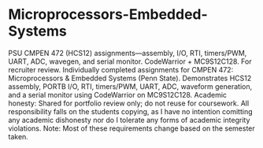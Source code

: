 # Microprocessors-Embedded-Systems
PSU CMPEN 472 (HCS12) assignments—assembly, I/O, RTI, timers/PWM, UART, ADC, wavegen, and serial monitor. CodeWarrior + MC9S12C128. For recruiter review.
Individually completed assignments for CMPEN 472: Microprocessors & Embedded Systems (Penn State). Demonstrates HCS12 assembly, PORTB I/O, RTI, timers/PWM, UART, ADC, waveform generation, and a serial monitor using CodeWarrior on MC9S12C128.
Academic honesty: Shared for portfolio review only; do not reuse for coursework. All responsibility falls on the students copying, as I have no intention comitting any academic dishonesty nor do I tolerate any forms of academic integrity violations.
Note: Most of these requirements change based on the semester taken.
